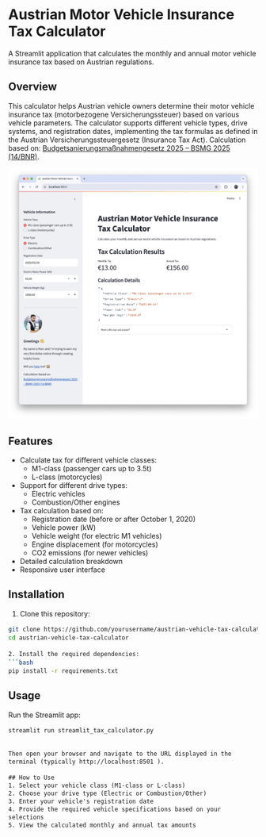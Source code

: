# Austrian Motor Vehicle Insurance Tax Calculator

A Streamlit application that calculates the monthly and annual motor vehicle insurance tax based on Austrian regulations.

## Overview

This calculator helps Austrian vehicle owners determine their motor vehicle insurance tax (motorbezogene Versicherungssteuer) based on various vehicle parameters. The calculator supports different vehicle types, drive systems, and registration dates, implementing the tax formulas as defined in the Austrian Versicherungssteuergesetz (Insurance Tax Act).
Calculation based on: [Budgetsanierungsmaßnahmengesetz 2025 – BSMG 2025 (14/BNR)](https://www.parlament.gv.at/dokument/XXVIII/BNR/14/fnameorig_1671984.html).

![app_screenshot.png](app_screenshot.png "User Interface")

## Features

- Calculate tax for different vehicle classes:
  - M1-class (passenger cars up to 3.5t)
  - L-class (motorcycles)
- Support for different drive types:
  - Electric vehicles
  - Combustion/Other engines
- Tax calculation based on:
  - Registration date (before or after October 1, 2020)
  - Vehicle power (kW)
  - Vehicle weight (for electric M1 vehicles)
  - Engine displacement (for motorcycles)
  - CO2 emissions (for newer vehicles)
- Detailed calculation breakdown
- Responsive user interface

## Installation

1. Clone this repository:
```bash
git clone https://github.com/yourusername/austrian-vehicle-tax-calculator.git
cd austrian-vehicle-tax-calculator

2. Install the required dependencies:
```bash
pip install -r requirements.txt
 ```

## Usage
Run the Streamlit app:

```bash
streamlit run streamlit_tax_calculator.py
 ```
```

Then open your browser and navigate to the URL displayed in the terminal (typically http://localhost:8501 ).

## How to Use
1. Select your vehicle class (M1-class or L-class)
2. Choose your drive type (Electric or Combustion/Other)
3. Enter your vehicle's registration date
4. Provide the required vehicle specifications based on your selections
5. View the calculated monthly and annual tax amounts